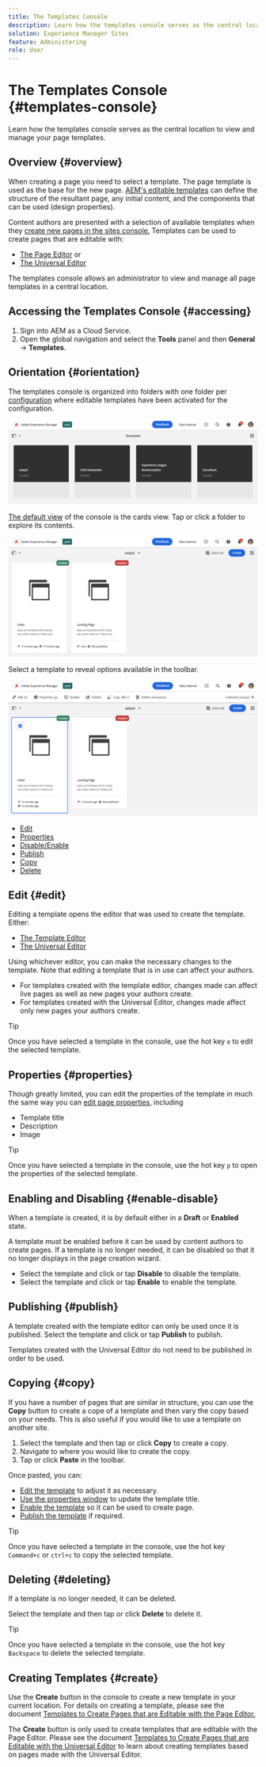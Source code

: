 ```yaml
---
title: The Templates Console
description: Learn how the templates console serves as the central location to view and manage your page templates.
solution: Experience Manager Sites
feature: Administering
role: User
---
```


# The Templates Console {#templates-console}

Learn how the templates console serves as the central location to view and manage your page templates.

## Overview {#overview}

When creating a page you need to select a template. The page template is used as the base for the new page. [AEM's editable templates](/help/implementing/developing/components/templates.md) can define the structure of the resultant page, any initial content, and the components that can be used (design properties).

Content authors are presented with a selection of available templates when they [create new pages in the sites console.](/help/sites-cloud/authoring/sites-console/creating-pages.md) Templates can be used to create pages that are editable with:

* [The Page Editor](/help/sites-cloud/authoring/page-editor/templates.md) or
* [The Universal Editor](/help/sites-cloud/authoring/universal-editor/templates.md)

The templates console allows an administrator to view and manage all page templates in a central location.

## Accessing the Templates Console {#accessing}

1. Sign into AEM as a Cloud Service.
1. Open the global navigation and select the **Tools** panel and then **General** -&gt; **Templates**.

## Orientation {#orientation}

The templates console is organized into folders with one folder per [configuration](/help/implementing/developing/introduction/configurations.md) where editable templates have been activated for the configuration.

![The Templates Console](assets/templates-console/templates-console.png)

[The default view](/help/sites-cloud/authoring/quick-start.md) of the console is the cards view. Tap or click a folder to explore its contents.

![Contents of templates folder in templates console](assets/templates-console/templates-console-templates.png)

Select a template to reveal options available in the toolbar.

![Templates console toolbar](assets/templates-console/templates-console-toolbar.png)

* [Edit](#edit-edit)
* [Properties](#properties)
* [Disable/Enable](#enable-disable)
* [Publish](#publish)
* [Copy](#copy)
* [Delete](#delete)

## Edit {#edit}

Editing a template opens the editor that was used to create the template. Either:

* [The Template Editor](/help/sites-cloud/authoring/page-editor/templates.md)
* [The Universal Editor](/help/sites-cloud/authoring/universal-editor/templates.md)

Using whichever editor, you can make the necessary changes to the template. Note that editing a template that is in use can affect your authors.

* For templates created with the template editor, changes made can affect live pages as well as new pages your authors create.
* For templates created with the Universal Editor, changes made affect only new pages your authors create.

>[!TIP]
>
>Once you have selected a template in the console, use the hot key `e` to edit the selected template.

## Properties {#properties}

Though greatly limited, you can edit the properties of the template in much the same way you can [edit page properties,](/help/sites-cloud/authoring/sites-console/page-properties.md) including

* Template title
* Description
* Image

>[!TIP]
>
>Once you have selected a template in the console, use the hot key `p` to open the properties of the selected template.

## Enabling and Disabling {#enable-disable}

When a template is created, it is by default either in a **Draft** or **Enabled** state.

A template must be enabled before it can be used by content authors to create pages. If a template is no longer needed, it can be disabled so that it no longer displays in the page creation wizard.

* Select the template and click or tap **Disable** to disable the template.
* Select the template and click or tap **Enable** to enable the template.

## Publishing {#publish}

A template created with the template editor can only be used once it is published. Select the template and click or tap **Publish** to publish.

Templates created with the Universal Editor do not need to be published in order to be used.

## Copying {#copy}

If you have a number of pages that are similar in structure, you can use the **Copy** button to create a cope of a template and then vary the copy based on your needs. This is also useful if you would like to use a template on another site.

1. Select the template and then tap or click **Copy** to create a copy.
1. Navigate to where you would like to create the copy.
1. Tap or click **Paste** in the toolbar.

Once pasted, you can:

* [Edit the template](#edit) to adjust it as necessary.
* [Use the properties window](#properties) to update the template title.
* [Enable the template](#enable-disable) so it can be used to create page.
* [Publish the template](#publish) if required.

>[!TIP]
>
>Once you have selected a template in the console, use the hot key `Command+c` or `ctrl+c` to copy the selected template.

## Deleting {#deleting}

If a template is no longer needed, it can be deleted.

Select the template and then tap or click **Delete** to delete it.

>[!TIP]
>
>Once you have selected a template in the console, use the hot key `Backspace` to delete the selected template.

## Creating Templates {#create}

Use the **Create** button in the console to create a new template in your current location. For details on creating a template, please see the document [Templates to Create Pages that are Editable with the Page Editor.](/help/sites-cloud/authoring/page-editor/templates.md)

The **Create** button is only used to create templates that are editable with the Page Editor. Please see the document [Templates to Create Pages that are Editable with the Universal Editor](/help/sites-cloud/authoring/universal-editor/templates.md) to learn about creating templates based on pages made with the Universal Editor.
